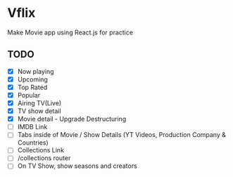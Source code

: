 # Vflix

Make Movie app using React.js for practice

## TODO

- [x] Now playing
- [x] Upcoming
- [x] Top Rated
- [x] Popular 
- [x] Airing TV(Live)
- [x] TV show detail
- [x] Movie detail - Upgrade Destructuring
- [ ] IMDB Link
- [ ] Tabs inside of Movie / Show Details (YT Videos, Production Company & Countries)
- [ ] Collections Link
- [ ] /collections router
- [ ] On TV Show, show seasons and creators